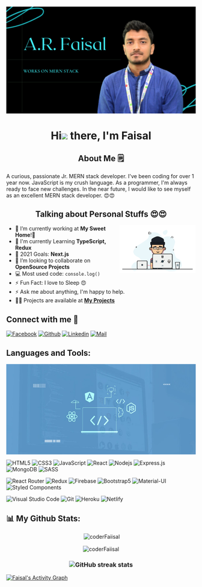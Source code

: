 ![Banner](/assets/banner.png)

<h1 align="center">Hi<img src="https://media.giphy.com/media/hvRJCLFzcasrR4ia7z/giphy.gif" width="25px"> there, I'm Faisal</h1>

<h2 align="center">About Me 🗒</h2>

<p>A curious, passionate Jr. MERN stack developer. I've been coding for over 1 year now. JavaScript is my crush language. As a programmer, I'm always ready to face new challenges. In the near future, I would like to see myself as an excellent MERN stack developer. 😍😍</p>

## <h2 align="center">Talking about Personal Stuffs 😍😍</h2>

<img src="/assets/programming.gif" align="right" width="40%">

- 📙 I’m currently working at **My Sweet Home**!🤣
- 🌱 I'm currently Learning **TypeScript, Redux**
- 🎯 2021 Goals: **Next.js**
- 👯 I’m looking to collaborate on **OpenSource Projects**
- 💻 Most used code: `console.log()`
- ⚡ Fun Fact: I love to Sleep 😍
- ⚡ Ask me about anything, I'm happy to help.
- 👨‍💻 Projects are available at **[My Projects](https://github.com/coderFaiisal?tab=repositories)**

## Connect with me 💫

[![Facebook](https://img.shields.io/badge/Facebook-1877F2?style=for-the-badge&logo=facebook&logoColor=white)](https://www.facebook.com/profile.php?id=100056138835736)
[![Github](https://img.shields.io/badge/GitHub-100000?style=for-the-badge&logo=github&logoColor=white)](https://github.com/coderFaiisal)
[![Linkedin](https://img.shields.io/badge/LinkedIn-0077B5?style=for-the-badge&logo=linkedin&logoColor=white)](https://www.linkedin.com/in/a-r-faisal-133484220/)
[![Mail](https://img.shields.io/badge/Gmail-D14836?style=for-the-badge&logo=gmail&logoColor=white)](mailto:a.r.faisal13@gmail.com)

## Languages and Tools:

<img align="center" src="/assets/mern.jpg" width="100%" height="240px">

![HTML5](https://img.shields.io/badge/HTML5-E34F26?style=for-the-badge&logo=html5&logoColor=white)
![CSS3](https://img.shields.io/badge/CSS3-1572B6?style=for-the-badge&logo=css3&logoColor=white)
![JavaScript](https://img.shields.io/badge/JavaScript-F7DF1E?style=for-the-badge&logo=javascript&logoColor=black)
![React](https://img.shields.io/badge/React-20232A?style=for-the-badge&logo=react&logoColor=61DAFB)
![Nodejs](https://img.shields.io/badge/Node.js-339933?style=for-the-badge&logo=nodedotjs&logoColor=white)
![Express.js](https://img.shields.io/badge/Express.js-000000?style=for-the-badge&logo=express&logoColor=white)
![MongoDB](https://img.shields.io/badge/MongoDB-4EA94B?style=for-the-badge&logo=mongodb&logoColor=white)
![SASS](https://img.shields.io/badge/Sass-CC6699?style=for-the-badge&logo=sass&logoColor=white)

![React Router](https://img.shields.io/badge/React_Router-CA4245?style=for-the-badge&logo=react-router&logoColor=white)
![Redux](https://img.shields.io/badge/Redux-593D88?style=for-the-badge&logo=redux&logoColor=white)
![Firebase](https://img.shields.io/badge/firebase-ffca28?style=for-the-badge&logo=firebase&logoColor=black)
![Bootstrap5](https://img.shields.io/badge/Bootstrap-563D7C?style=for-the-badge&logo=bootstrap&logoColor=white)
![Material-UI](https://img.shields.io/badge/Material--UI-0081CB?style=for-the-badge&logo=material-ui&logoColor=white)
![Styled Components](https://img.shields.io/badge/styled--components-DB7093?style=for-the-badge&logo=styled-components&logoColor=white)

![Visual Studio Code](https://img.shields.io/badge/Visual_Studio_Code-0078D4?style=for-the-badge&logo=visual%20studio%20code&logoColor=white)
![Git](https://img.shields.io/badge/Git-F05032?style=for-the-badge&logo=git&logoColor=white)
![Heroku](https://img.shields.io/badge/Heroku-430098?style=for-the-badge&logo=heroku&logoColor=white)
![Netlify](https://img.shields.io/badge/Netlify-00C7B7?style=for-the-badge&logo=netlify&logoColor=white)

## 📊 My Github Stats:

<p align="center">&nbsp;<img align="center" src="https://github-readme-stats.vercel.app/api?username=coderFaiisal&show_icons=true&theme=cobalt&title_color=3cb480&locale=en" alt="coderFaiisal" /></p>

<p align="center"><img align="center" src="https://github-readme-stats.vercel.app/api/top-langs?username=coderFaiisal&show_icons=true&theme=cobalt&title_color=3cb480&locale=en&layout=compact" alt="coderFaiisal" /></p>

### <p align="center"> ![GitHub streak stats](https://github-readme-streak-stats.herokuapp.com/?user=coderFaiisal) </p>

<a href="https://github.com/coderFaiisal/github-readme-activity-graph"><img alt="Faisal's Activity Graph" src="https://activity-graph.herokuapp.com/graph?username=coderFaiisal&bg_color=0D1117&color=5BCDEC&line=5BCDEC&point=FFFFFF&hide_border=true" /></a>
